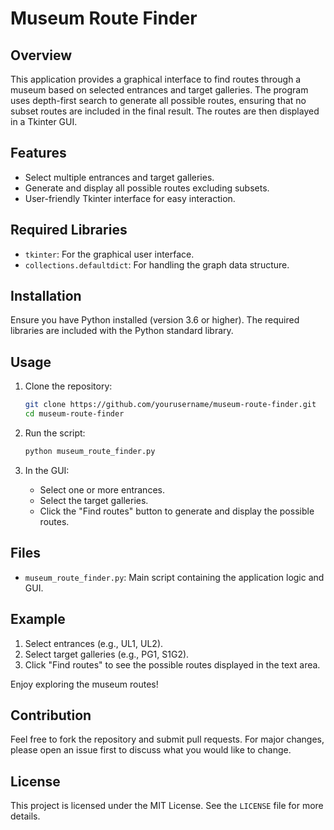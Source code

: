 # Museum Route Finder

## Overview

This application provides a graphical interface to find routes through a museum based on selected entrances and target galleries. The program uses depth-first search to generate all possible routes, ensuring that no subset routes are included in the final result. The routes are then displayed in a Tkinter GUI.

## Features

- Select multiple entrances and target galleries.
- Generate and display all possible routes excluding subsets.
- User-friendly Tkinter interface for easy interaction.

## Required Libraries

- `tkinter`: For the graphical user interface.
- `collections.defaultdict`: For handling the graph data structure.

## Installation

Ensure you have Python installed (version 3.6 or higher). The required libraries are included with the Python standard library.

## Usage

1. Clone the repository:
    ```bash
    git clone https://github.com/yourusername/museum-route-finder.git
    cd museum-route-finder
    ```

2. Run the script:
    ```bash
    python museum_route_finder.py
    ```

3. In the GUI:
    - Select one or more entrances.
    - Select the target galleries.
    - Click the "Find routes" button to generate and display the possible routes.

## Files

- `museum_route_finder.py`: Main script containing the application logic and GUI.

## Example

1. Select entrances (e.g., UL1, UL2).
2. Select target galleries (e.g., PG1, S1G2).
3. Click "Find routes" to see the possible routes displayed in the text area.

Enjoy exploring the museum routes!

## Contribution

Feel free to fork the repository and submit pull requests. For major changes, please open an issue first to discuss what you would like to change.

## License

This project is licensed under the MIT License. See the `LICENSE` file for more details.

